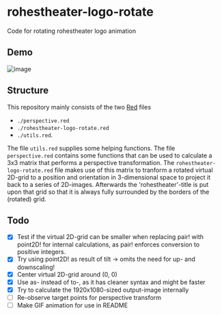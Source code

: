 # rohestheater-logo-rotate
Code for rotating rohestheater logo animation

## Demo
![image](./presentation.gif)

## Structure
This repository mainly consists of the two [Red](https://www.red-lang.org/p/about.html) files
 - `./perspective.red`
 - `./rohestheater-logo-rotate.red`
 - `./utils.red`.

The file `utils.red` supplies some helping functions.
The file `perspective.red` contains some functions that can be used to calculate a 3x3 matrix that performs a perspective transformation.
The `rohestheater-logo-rotate.red` file makes use of this matrix to tranform a rotated virtual 2D-grid to a position and orientation in 3-dimensional space to project it back to a series of 2D-images.
Afterwards the 'rohestheater'-title is put upon that grid so that it is always fully surrounded by the borders of the (rotated) grid.

<!-- all issues got resolved!
## Notes
 - As there currently is an issue with a segmentation fault probably due to a GC issue, the program is wrapped into a script, which calls the script on a subset of the frames to be generated.
 - For stability of the grid representation the output-format is twice the size of the intended output-format and needs to be scaled down. This procedure removes jittering-effects reliably.
-->

## Todo
 - [x] Test if the virtual 2D-grid can be smaller when replacing pair! with point2D! for internal calculations, as pair! enforces conversion to positive integers.
 - [x] Try using point2D! as result of tilt -> omits the need for up- and downscaling!
 - [x] Center virtual 2D-grid around (0, 0)
 - [x] Use as-<type> instead of to-<type>, as it has cleaner syntax and might be faster
 - [x] Try to calculate the 1920x1080-sized output-image internally
 - [ ] Re-observe target points for perspective transform
 - [ ] Make GIF animation for use in README
